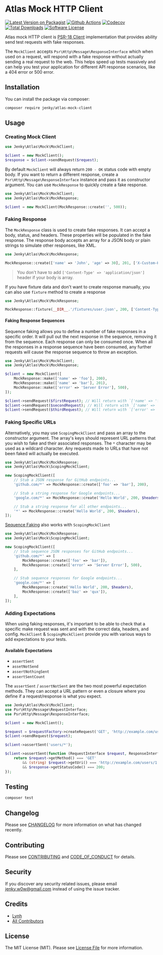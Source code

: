 # Atlas Mock HTTP Client

[![Latest Version on Packagist][ico-version]][link-packagist]
[![Github Actions][ico-gh-actions]][link-gh-actions]
[![Codecov][ico-codecov]][link-codecov]
[![Total Downloads][ico-downloads]][link-downloads]
[![Software License][ico-license]](LICENSE.md)

Atlas mock HTTP client is [PSR-18 Client](https://www.php-fig.org/psr/psr-18/) implementation that provides ability send test requests with fake responses.

The `MockClient` accepts `Psr\Http\Message\ResponseInterface` which when used on a request, will respond with a fake response without actually sending a real request to the web. This helps speed up tests massively and can help you test your application for different API response scenarios, like a 404 error or 500 error.

## Installation

You can install the package via composer:

```bash
composer require jenky/atlas-mock-client
```

## Usage

### Creating Mock Client

```php
use Jenky\Atlas\Mock\MockClient;

$client = new MockClient();
$response = $client->sendRequest($request);
```

By default `MockClient` will always return `200 - OK` status code with empty body. If you want to return a different response, create a `Psr\Http\Message\ResponseInterface` instance and pass it as constructor argument. You can use `MockResponse` to quickly create a fake response.

```php
use Jenky\Atlas\Mock\MockClient;
use Jenky\Atlas\Mock\MockResponse;

$client = new MockClient(MockResponse::create('', 500));
```

### Faking Response

The `MockResponse` class is used to create fake responses. It can accept a body, status, and headers. These properties will be populated in the fake response. The response body accepts an array for a JSON body or plain strings to simulate other responses, like XML.

```php
use Jenky\Atlas\Mock\MockResponse;

MockResponse::create(['name' => 'John', 'age' => 30], 201, ['X-Custom-Header' => 'foo']);
```

> You don't have to add `['Content-Type' => 'application/json']` header if your body is array.

If you have fixture data and don't want to create response manually, you can also use `fixture` method to create a response

```php
use Jenky\Atlas\Mock\MockResponse;

MockResponse::fixture(__DIR__.'/fixtures/user.json', 200, ['Content-Type' => 'application/json']);
```

#### Faking Response Sequences

Sequence faking allows you to define a number of fake responses in a specific order. It will pull out the next response in the sequence, removing it from the sequence. Each response can only be consumed once. When all the responses in a response sequence have been consumed, any further requests will cause the response sequence to throw an exception.

```php
use Jenky\Atlas\Mock\MockClient;
use Jenky\Atlas\Mock\MockResponse;

$client = new MockClient([
    MockResponse::make(['name' => 'foo'], 200),
    MockResponse::make(['name' => 'bar'], 201),
    MockResponse::make(['error' => 'Server Error'], 500),
]);

$client->sendRequest($firstRequest); // Will return with `['name' => 'foo']` and status `200`
$client->sendRequest($secondRequest); // Will return with `['name' => 'bar']` and status `200`
$client->sendRequest($thirdRequest); // Will return with `['error' => 'Server Error']` and status `500`
```
### Faking Specific URLs

Alternatively, you may use `ScopingMockClient` and pass an array to the constructor argument. The array's keys should represent URL patterns that you wish to fake and their associated responses. The `*` character may be used as a wildcard character. Any requests made to URLs that have not been faked will actually be executed.


```php
use Jenky\Atlas\Mock\MockResponse;
use Jenky\Atlas\Mock\ScopingMockClient;

new ScopingMockClient([
    // Stub a JSON response for GitHub endpoints...
    'github.com/*' => MockResponse::create(['foo' => 'bar'], 200),

    // Stub a string response for Google endpoints...
    'google.com/*' => MockResponse::create('Hello World', 200, $headers),

    // Stub a string response for all other endpoints...
    '*' => MockResponse::create('Hello World', 200, $headers),
]);
```

[Sequence Faking](#faking-response-sequences) also works with `ScopingMockClient`

```php
use Jenky\Atlas\Mock\MockResponse;
use Jenky\Atlas\Mock\ScopingMockClient;

new ScopingMockClient([
    // Stub sequence JSON responses for GitHub endpoints...
    'github.com/*' => [
        MockResponse::create(['foo' => 'bar']),
        MockResponse::create(['error' => 'Server Error'], 500),
    ],

    // Stub sequence responses for Google endpoints...
    'google.com/*' => [
        MockResponse::create('Hello World', 200, $headers),
        MockResponse::create(['baz' => 'qux']),
    ],
]);
```

### Adding Expectations

When using faking responses, it's important to be able to check that a specific make request was sent and with the correct data, headers, and config. `MockClient` & `ScopingMockClient` provide you with various ways to add expectations to your tests.

#### Available Expectations
- `assertSent`
- `assetNotSend`
- `assertNothingSent`
- `assertSentCount`

The `assertSent` / `assertNotSent` are the two most powerful expectation methods. They can accept a URL pattern or even a closure where you define if a request/response is what you expect.

```php
use Jenky\Atlas\Mock\MockClient;
use Psr\Http\Message\RequestInterface;
use Psr\Http\Message\ResponseInterface;

$client = new MockClient();

$request = $requestFactory->createRequest('GET', 'http://example.com/users/1');
$client->sendRequest($request);

$client->assertSent('users/*');

$client->assertSent(function (RequestInterface $request, ResponseInterface $response): bool {
    return $request->getMethod() === 'GET'
        && (string) $request->getUri() === 'http://example.com/users/1'
        && $response->getStatusCode() === 200;
});
```

## Testing

```bash
composer test
```

## Changelog

Please see [CHANGELOG](CHANGELOG.md) for more information on what has changed recently.

## Contributing

Please see [CONTRIBUTING](CONTRIBUTING.md) and [CODE_OF_CONDUCT](CODE_OF_CONDUCT.md) for details.

## Security

If you discover any security related issues, please email jenky.w0w@gmail.com instead of using the issue tracker.

## Credits

- [Lynh](https://github.com/jenky)
- [All Contributors](../../contributors)

## License

The MIT License (MIT). Please see [License File](LICENSE.md) for more information.

[ico-version]: https://img.shields.io/packagist/v/jenky/atlas-mock-client.svg?style=for-the-badge
[ico-license]: https://img.shields.io/badge/license-MIT-brightgreen.svg?style=for-the-badge
[ico-travis]: https://img.shields.io/travis/jenky/atlas-mock-client/master.svg?style=for-the-badge
[ico-scrutinizer]: https://img.shields.io/scrutinizer/coverage/g/jenky/atlas-mock-client.svg?style=for-the-badge
[ico-code-quality]: https://img.shields.io/scrutinizer/g/jenky/atlas-mock-client.svg?style=for-the-badge
[ico-gh-actions]: https://img.shields.io/github/actions/workflow/status/jenky/atlas-mock-client/testing.yml?branch=main&label=actions&logo=github&style=for-the-badge
[ico-codecov]: https://img.shields.io/codecov/c/github/jenky/atlas-mock-client?logo=codecov&style=for-the-badge
[ico-downloads]: https://img.shields.io/packagist/dt/jenky/atlas-mock-client.svg?style=for-the-badge

[link-packagist]: https://packagist.org/packages/jenky/atlas-mock-client
[link-travis]: https://travis-ci.org/jenky/atlas-mock-client
[link-scrutinizer]: https://scrutinizer-ci.com/g/jenky/atlas-mock-client/code-structure
[link-code-quality]: https://scrutinizer-ci.com/g/jenky/atlas-mock-client
[link-gh-actions]: https://github.com/jenky/jenky/atlas-mock-client
[link-codecov]: https://codecov.io/gh/jenky/atlas-mock-client
[link-downloads]: https://packagist.org/packages/jenky/atlas-mock-client

